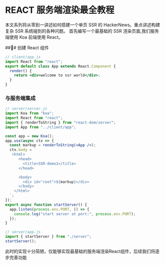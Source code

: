 # REACT 服务端渲染最全教程

本文系列将从零到一讲述如何搭建一个单页 SSR 的 HackerNews。重点讲述构建复杂 SSR 系统碰到的各种问题。
首先编写一个最基础的 SSR 渲染页面,我们服务端使用 Koa 前端使用 React。

### 创建 React 组件

```jsx
// client/app.js
import React from "react";
export default class App extends React.Component {
  render() {
    return <div>welcome to ssr world</div>;
  }
}
```

### 与服务端集成

```jsx
// server/server.js
import Koa from "koa";
import React from "react";
import { renderToString } from "react-dom/server";
import App from "../client/app";

const app = new Koa();
app.use(async ctx => {
  const markup = renderToString(<App />);
  ctx.body = `
   <html>
      <head>
        <title>SSR-demo1</title>
      </head>

      <body>
        <div id="root">${markup}</div>
      </body>
    </html>
  `;
});
export async function startServer() {
  app.listen(process.env.PORT, () => {
    console.log("start server at port:", process.env.PORT);
  });
}

// server/app.js
import { startServer } from "./server";
startServer();
```
此时的实现十分简陋，仅能够实现最基础的服务端渲染React组件，后续我们将逐步完善功能

